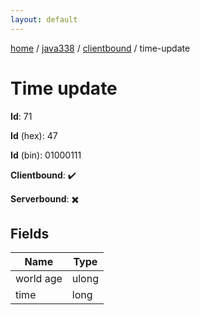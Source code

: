 ```yaml
---
layout: default
---
```


[home](/)  /  [java338](/protocol/java338)  /  [clientbound](/protocol/java338/clientbound)  /  time-update

# Time update

**Id**: 71

**Id** (hex): 47

**Id** (bin): 01000111

**Clientbound**: ✔️

**Serverbound**: ✖️

## Fields

Name | Type
---|---
world age | ulong
time | long
